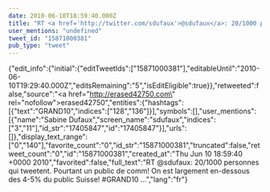 ```yaml
---
date: 2010-06-10T18:59:40.000Z
title: "RT <a href='http://twitter.com/sdufaux'>@sdufaux</a>: 20/1000 personnes qui tweetent. Pourtant un public de comm! On est largement en-dessous des 4-5% du public Suisse! #GRAND10 ...″"
user_mentions: "undefined"
tweet_id: "15871000381"
pub_type: "tweet"
---
```

{"edit_info":{"initial":{"editTweetIds":["15871000381"],"editableUntil":"2010-06-10T19:29:40.000Z","editsRemaining":"5","isEditEligible":true}},"retweeted":false,"source":"<a href=\"http://erased42750.com\" rel=\"nofollow\">erased42750</a>","entities":{"hashtags":[{"text":"GRAND10","indices":["128","136"]}],"symbols":[],"user_mentions":[{"name":"Sabine Dufaux","screen_name":"sdufaux","indices":["3","11"],"id_str":"17405847","id":"17405847"}],"urls":[]},"display_text_range":["0","140"],"favorite_count":"0","id_str":"15871000381","truncated":false,"retweet_count":"0","id":"15871000381","created_at":"Thu Jun 10 18:59:40 +0000 2010","favorited":false,"full_text":"RT @sdufaux: 20/1000 personnes qui tweetent. Pourtant un public de comm! On est largement en-dessous des 4-5% du public Suisse! #GRAND10 ...","lang":"fr"}
